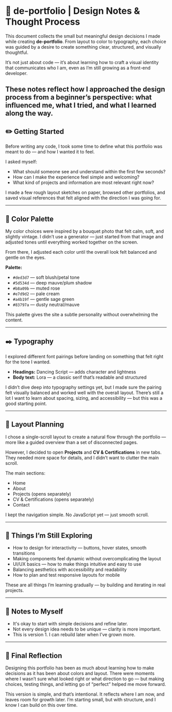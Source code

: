 # 🌿 de-portfolio | Design Notes & Thought Process

This document collects the small but meaningful design decisions I made while creating **de-portfolio**. From layout to color to typography, each choice was guided by a desire to create something clear, structured, and visually thoughtful.

It’s not just about code — it’s about learning how to craft a visual identity that communicates who I am, even as I’m still growing as a front-end developer.

These notes reflect how I approached the design process from a beginner’s perspective: what influenced me, what I tried, and what I learned along the way.
---

## ✏️ Getting Started

Before writing any code, I took some time to define what this portfolio was meant to do — and how I wanted it to feel.

I asked myself:
- What should someone see and understand within the first few seconds?
- How can I make the experience feel simple and welcoming?
- What kind of projects and information are most relevant right now?

I made a few rough layout sketches on paper, browsed other portfolios, and saved visual references that felt aligned with the direction I was going for.

---

## 🎨 Color Palette

My color choices were inspired by a bouquet photo that felt calm, soft, and slightly vintage. I didn’t use a generator — just started from that image and adjusted tones until everything worked together on the screen.

From there, I adjusted each color until the overall look felt balanced and gentle on the eyes.

**Palette:**

- `#ded3d7` — soft blush/petal tone  
- `#5d534d` — deep mauve/plum shadow  
- `#b8a09b` — muted rose  
- `#e7d9d2` — pale cream  
- `#a4b19f` — gentle sage green  
- `#83797a` — dusty neutral/mauve

This palette gives the site a subtle personality without overwhelming the content.

---

## ✒️ Typography

I explored different font pairings before landing on something that felt right for the tone I wanted.

- **Headings:** Dancing Script — adds character and lightness
- **Body text:** Lora — a classic serif that’s readable and structured

I didn’t dive deep into typography settings yet, but I made sure the pairing felt visually balanced and worked well with the overall layout. There’s still a lot I want to learn about spacing, sizing, and accessibility — but this was a good starting point.

---

## 🧭 Layout Planning

I chose a single-scroll layout to create a natural flow through the portfolio — more like a guided overview than a set of disconnected pages.

However, I decided to open **Projects** and **CV & Certifications** in new tabs. They needed more space for details, and I didn’t want to clutter the main scroll.

The main sections:
- Home
- About
- Projects (opens separately)
- CV & Certifications (opens separately)
- Contact

I kept the navigation simple. No JavaScript yet — just smooth scroll.

---

## 🌱 Things I’m Still Exploring

- How to design for interactivity — buttons, hover states, smooth transitions  
- Making components feel dynamic without overcomplicating the layout  
- UI/UX basics — how to make things intuitive and easy to use  
- Balancing aesthetics with accessibility and readability  
- How to plan and test responsive layouts for mobile

These are all things I’m learning gradually — by building and iterating in real projects.

---

## 📝 Notes to Myself

- It's okay to start with simple decisions and refine later.
- Not every design idea needs to be unique — clarity is more important.
- This is version 1. I can rebuild later when I’ve grown more.

---

## 🌸 Final Reflection

Designing this portfolio has been as much about learning how to make decisions as it has been about colors and layout. There were moments where I wasn’t sure what looked right or what direction to go — but making choices, testing things, and letting go of “perfect” helped me move forward.

This version is simple, and that’s intentional. It reflects where I am now, and leaves room for growth later. I’m starting small, but with structure, and I know I can build on this over time.


